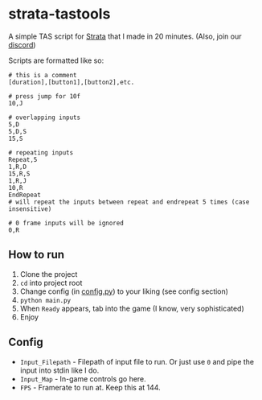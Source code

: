 # strata-tastools

A simple TAS script for [Strata](https://leomca.itch.io/strata) that I made in 20 minutes.
(Also, join our [discord](https://discord.gg/vJhYA9FbAw))

Scripts are formatted like so:

```tas
# this is a comment
[duration],[button1],[button2],etc.

# press jump for 10f
10,J

# overlapping inputs
5,D
5,D,S
15,S

# repeating inputs
Repeat,5
1,R,D
15,R,S
1,R,J
10,R
EndRepeat
# will repeat the inputs between repeat and endrepeat 5 times (case insensitive)

# 0 frame inputs will be ignored
0,R
```

## How to run

1. Clone the project
2. `cd` into project root
3. Change config (in [config.py](config.py)) to your liking (see config section)
4. `python main.py`
5. When `Ready` appears, tab into the game (I know, very sophisticated)
6. Enjoy

## Config

- `Input_Filepath` - Filepath of input file to run. Or just use `0` and pipe the input into stdin like I do.
- `Input_Map` - In-game controls go here.
- `FPS` - Framerate to run at. Keep this at 144.
